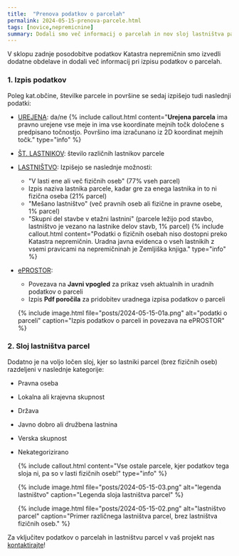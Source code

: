```yaml
---
title:  "Prenova podatkov o parcelah"
permalink: 2024-05-15-prenova-parcele.html
tags: [novice,nepremicnine]
summary: Dodali smo več informacij o parcelah in nov sloj lastništva parcel.
---
```


V sklopu zadnje posodobitve podatkov Katastra nepremičnin smo izvedli dodatne obdelave in dodali več informacij pri 
izpisu podatkov o parcelah.

### 1. Izpis podatkov

Poleg kat.občine, številke parcele in površine se sedaj izpišejo tudi naslednji podatki:
- <u>UREJENA</u>: da/ne
  {% include callout.html content="**Urejena parcela** ima pravno urejene vse meje in ima vse koordinate mejnih točk določene
  s predpisano točnostjo. Površino ima izračunano iz 2D koordinat mejnih točk." type="info" %}
- <u>ŠT. LASTNIKOV</u>: število različnih lastnikov parcele
- <u>LASTNIŠTVO</u>: Izpišejo se naslednje možnosti:
  - "V lasti ene ali več fizičnih oseb" (77% vseh parcel)
  - Izpis naziva lastnika parcele, kadar gre za enega lastnika in to ni fizična oseba (21% parcel)
  - "Mešano lastništvo" (več pravnih oseb ali fizične in pravne osebe, 1% parcel)
  - "Skupni del stavbe v etažni lastnini" (parcele ležijo pod stavbo, lastništvo je vezano na lastnike delov stavb, 1% parcel)
    {% include callout.html content="Podatki o fizičnih osebah niso dostopni preko Katastra nepremičnin. Uradna javna evidenca o vseh lastnikih
z vsemi pravicami na nepremičninah je Zemljiška knjiga." type="info" %}
- <u>ePROSTOR</u>: 
  - Povezava na **Javni vpogled** za prikaz vseh aktualnih in uradnih podatkov o parceli
  - Izpis **Pdf poročila** za pridobitev uradnega izpisa podatkov o parceli

  {% include image.html file="posts/2024-05-15-01a.png" alt="podatki o parceli" caption="Izpis podatkov o parceli in povezava na ePROSTOR" %}

### 2. Sloj lastništva parcel

Dodatno je na voljo ločen sloj, kjer so lastniki parcel (brez fizičnih oseb) razdeljeni v naslednje kategorije:
- Pravna oseba
- Lokalna ali krajevna skupnost
- Država
- Javno dobro ali družbena lastnina
- Verska skupnost
- Nekategorizirano

  {% include callout.html content="Vse ostale parcele, kjer podatkov tega sloja ni, pa so v lasti fizičnih oseb!" type="info" %}

  {% include image.html file="posts/2024-05-15-03.png" alt="legenda lastništvo" caption="Legenda sloja lastništva parcel" %}
  
  {% include image.html file="posts/2024-05-15-02.png" alt="lastništvo parcel" caption="Primer različnega lastništva parcel, brez lastništva fizičnih oseb." %}
  
Za vključitev podatkov o parcelah in lastništvu parcel v vaš projekt nas <a href="https://level2.si/contact/?podrocje=geo-portal" target="_blank">kontaktirajte</a>!